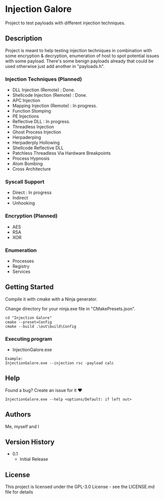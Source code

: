 # Injection Galore

Project to test payloads with different injection techniques. 

## Description

Project is meant to help testing injection techniques in combination with some encryption & decryption, enumeration of host to spot potential issues with some payload. There's some benign payloads already that could be used otherwise just add another in "payloads.h". 

### Injection Techniques (Planned)
* DLL Injection (Remote)                        : Done.
* Shellcode Injection (Remote)                  : Done.
* APC Injection
* Mapping Injection (Remote)                    : In progress.
* Function Stomping
* PE Injections
* Reflective DLL                                : In progress.
* Threadless Injection
* Ghost Process Injection
* Herpaderping
* Herpaderply Hollowing
* Shellcode Reflective DLL
* Patchless Threadless Via Hardware Breakpoints
* Process Hypnosis
* Atom Bombing
* Cross Architecture

### Syscall Support

* Direct                                       : In progress
* Indirect
* Unhooking

### Encryption (Planned)
* AES
* RSA
* XOR

### Enumeration
* Processes
* Registry
* Services

## Getting Started

Compile it with cmake with a Ninja generator.

Change directory for your ninja.exe file in "CMakePresets.json".

```
cd "Injection Galore"
cmake --preset=Config
cmake --build .\out\build\Config
```

### Executing program

* InjectionGalore.exe <flags> <value>
```
Example:
InjectionGalore.exe --injection rsc -payload calc
```

## Help

Found a bug? Create an issue for it ❤️
```
InjectionGalore.exe --help <options/Default: if left out> 
```

## Authors

Me, myself and I

## Version History

* 0.1
    * Initial Release

## License

This project is licensed under the GPL-3.0 License - see the LICENSE.md file for details